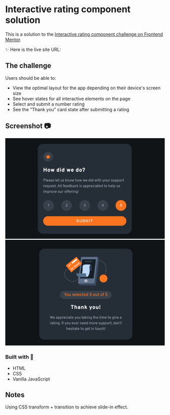 # Interactive rating component solution

This is a solution to the [Interactive rating component challenge on Frontend Mentor](https://www.frontendmentor.io/challenges/interactive-rating-component-koxpeBUmI).

✨ Here is the live site URL:

## The challenge

Users should be able to:

- View the optimal layout for the app depending on their device's screen size
- See hover states for all interactive elements on the page
- Select and submit a number rating
- See the "Thank you" card state after submitting a rating

## Screenshot 📷

![](./images/screenshot/rating-card.png)
![](./images/screenshot/thank-you-card.png)

### Built with 🔧

- HTML
- CSS
- Vanilla JavaScript

## Notes

Using CSS transform + transition to achieve slide-in effect.
